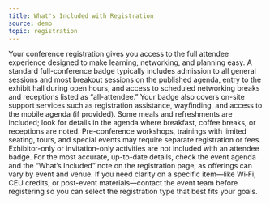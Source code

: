 ```yaml
---
title: What's Included with Registration
source: demo
topic: registration
---
```

Your conference registration gives you access to the full attendee experience designed to make learning, networking, and planning easy. A standard full-conference badge typically includes admission to all general sessions and most breakout sessions on the published agenda, entry to the exhibit hall during open hours, and access to scheduled networking breaks and receptions listed as “all-attendee.” Your badge also covers on-site support services such as registration assistance, wayfinding, and access to the mobile agenda (if provided). Some meals and refreshments are included; look for details in the agenda where breakfast, coffee breaks, or receptions are noted. Pre-conference workshops, trainings with limited seating, tours, and special events may require separate registration or fees. Exhibitor-only or invitation-only activities are not included with an attendee badge. For the most accurate, up-to-date details, check the event agenda and the “What’s Included” note on the registration page, as offerings can vary by event and venue. If you need clarity on a specific item—like Wi‑Fi, CEU credits, or post-event materials—contact the event team before registering so you can select the registration type that best fits your goals.
